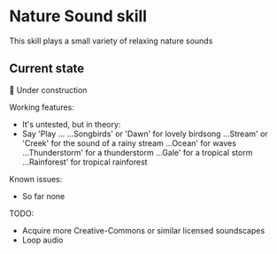 # Nature Sound skill

This skill plays a small variety of relaxing nature sounds

## Current state

:construction: Under construction

Working features:
 - It's untested, but in theory:
 - Say 'Play ...
        ...Songbirds' or 'Dawn' for lovely birdsong
        ...Stream' or 'Creek' for the sound of a rainy stream
        ...Ocean' for waves
        ...Thunderstorm' for a thunderstorm
        ...Gale' for a tropical storm
        ...Rainforest' for tropical rainforest

Known issues:
 - So far none

TODO:
 - Acquire more Creative-Commons or similar licensed soundscapes
 - Loop audio
